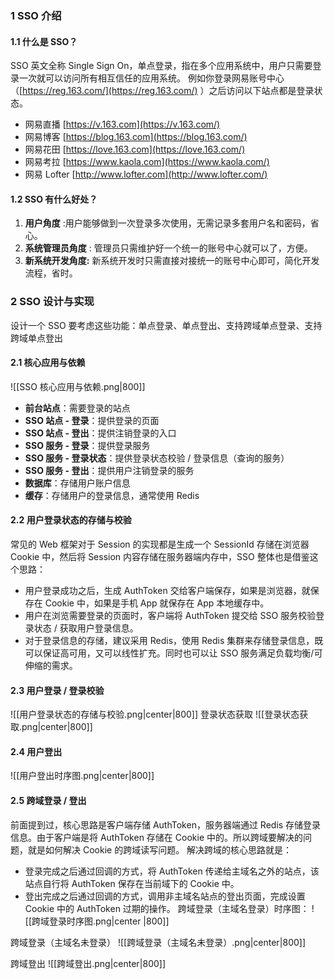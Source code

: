 ### 1 SSO 介绍
#### 1.1 什么是 SSO？
SSO 英文全称 Single Sign On，单点登录，指在多个应用系统中，用户只需要登录一次就可以访问所有相互信任的应用系统。
例如你登录网易账号中心（[https://reg.163.com/](https://reg.163.com/) ）之后访问以下站点都是登录状态。
- 网易直播 [https://v.163.com](https://v.163.com/)
- 网易博客 [https://blog.163.com](https://blog.163.com/)
- 网易花田 [https://love.163.com](https://love.163.com/)
- 网易考拉 [https://www.kaola.com](https://www.kaola.com/)
- 网易 Lofter [http://www.lofter.com](http://www.lofter.com/)
#### 1.2 SSO 有什么好处？
1. **用户角度** :用户能够做到一次登录多次使用，无需记录多套用户名和密码，省心。
2. **系统管理员角度** : 管理员只需维护好一个统一的账号中心就可以了，方便。
3. **新系统开发角度:** 新系统开发时只需直接对接统一的账号中心即可，简化开发流程，省时。
### 2 SSO 设计与实现
设计一个 SSO 要考虑这些功能：单点登录、单点登出、支持跨域单点登录、支持跨域单点登出
#### 2.1 核心应用与依赖
![[SSO 核心应用与依赖.png|800]]
- **前台站点**：需要登录的站点
- **SSO 站点 - 登录**：提供登录的页面
- **SSO 站点 - 登出**：提供注销登录的入口
- **SSO 服务 - 登录**：提供登录服务
- **SSO 服务 - 登录状态**：提供登录状态校验 / 登录信息（查询的服务）
- **SSO 服务 - 登出**：提供用户注销登录的服务
- **数据库**：存储用户账户信息
- **缓存**：存储用户的登录信息，通常使用 Redis
#### 2.2 用户登录状态的存储与校验
常见的 Web 框架对于 Session 的实现都是生成一个 SessionId 存储在浏览器 Cookie 中，然后将 Session 内容存储在服务器端内存中，SSO 整体也是借鉴这个思路：
- 用户登录成功之后，生成 AuthToken 交给客户端保存，如果是浏览器，就保存在 Cookie 中，如果是手机 App 就保存在 App 本地缓存中。
- 用户在浏览需要登录的页面时，客户端将 AuthToken 提交给 SSO 服务校验登录状态 / 获取用户登录信息。
- 对于登录信息的存储，建议采用 Redis，使用 Redis 集群来存储登录信息，既可以保证高可用，又可以线性扩充。同时也可以让 SSO 服务满足负载均衡/可伸缩的需求。
#### 2.3 用户登录 / 登录校验
![[用户登录状态的存储与校验.png|center|800]]
登录状态获取
![[登录状态获取.png|center|800]]
#### 2.4 用户登出
![[用户登出时序图.png|center|800]]
#### 2.5 跨域登录 / 登出
前面提到过，核心思路是客户端存储 AuthToken，服务器端通过 Redis 存储登录信息。由于客户端是将 AuthToken 存储在 Cookie 中的。所以跨域要解决的问题，就是如何解决 Cookie 的跨域读写问题。
解决跨域的核心思路就是：
- 登录完成之后通过回调的方式，将 AuthToken 传递给主域名之外的站点，该站点自行将 AuthToken 保存在当前域下的 Cookie 中。
- 登出完成之后通过回调的方式，调用非主域名站点的登出页面，完成设置 Cookie 中的 AuthToken 过期的操作。
跨域登录（主域名登录）时序图：
![[跨域登录时序图.png|center |800]]

跨域登录（主域名未登录）
![[跨域登录（主域名未登录）.png|center|800]]

跨域登出
![[跨域登出.png|center|800]]